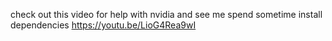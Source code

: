 check out this video for help with nvidia and see me spend sometime install dependencies
https://youtu.be/LioG4Rea9wI
